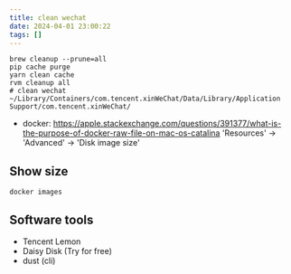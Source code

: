 ```yaml
---
title: clean wechat
date: 2024-04-01 23:00:22
tags: []
---
```

```
brew cleanup --prune=all
pip cache purge
yarn clean cache
rvm cleanup all
# clean wechat
~/Library/Containers/com.tencent.xinWeChat/Data/Library/Application Support/com.tencent.xinWeChat/
```

* docker: https://apple.stackexchange.com/questions/391377/what-is-the-purpose-of-docker-raw-file-on-mac-os-catalina 'Resources' -> 'Advanced' -> 'Disk image size'

## Show size

```
docker images
```

## Software tools

- Tencent Lemon
- Daisy Disk (Try for free)
- dust (cli)

